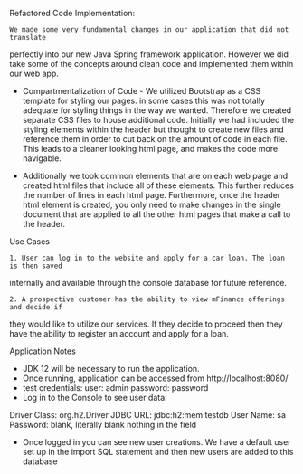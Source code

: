 Refactored Code Implementation:

    We made some very fundamental changes in our application that did not translate 
perfectly into our new Java Spring framework application. However we did take some of
the concepts around clean code and implemented them within our web app. 

- Compartmentalization of Code - We utilized Bootstrap as a CSS template for styling our pages.
in some cases this was not totally adequate for styling things in the way we wanted. Therefore
we created separate CSS files to house additional code. Initially we had included the styling
elements within the header but thought to create new files and reference them in order to 
cut back on the amount of code in each file. This leads to a cleaner looking html page, and makes
the code more navigable.

- Additionally we took common elements that are on each web page and created html files
that include all of these elements. This further reduces the number of lines in each html page.
Furthermore, once the header html element is created, you only need to make changes in the single
document that are applied to all the other html pages that make a call to the header.




Use Cases

    1. User can log in to the website and apply for a car loan. The loan is then saved
internally and available through the console database for future reference.

    2. A prospective customer has the ability to view mFinance offerings and decide if 
they would like to utilize our services. If they decide to proceed then they have the ability
to register an account and apply for a loan.


Application Notes

- JDK 12 will be necessary to run the application.
- Once running, application can be accessed from http://localhost:8080/
- test credentials: user: admin password: password
- Log in to the Console to see user data:

Driver Class: org.h2.Driver
JDBC URL: jdbc:h2:mem:testdb
User Name: sa
Password: blank, literally blank nothing in the field

- Once logged in you can see new user creations. We have a default user set up in the
import SQL statement and then new users are added to this database
